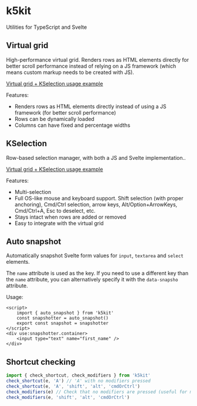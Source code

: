 # k5kit

Utilities for TypeScript and Svelte

## Virtual grid
High-performance virtual grid. Renders rows as HTML elements directly for better scroll performance instead of relying on a JS framework (which means custom markup needs to be created with JS).

[Virtual grid + KSelection usage example](https://github.com/probablykasper/k5kit/blob/main/src/routes/+page.svelte)

Features:
- Renders rows as HTML elements directly instead of using a JS framework (for better scroll performance)
- Rows can be dynamically loaded
- Columns can have fixed and percentage widths

## KSelection
Row-based selection manager, with both a JS and Svelte implementation..

[Virtual grid + KSelection usage example](https://github.com/probablykasper/k5kit/blob/main/src/routes/+page.svelte)

Features:
- Multi-selection
- Full OS-like mouse and keyboard support. Shift selection (with proper anchoring), Cmd/Ctrl selection, arrow keys, Alt/Option+ArrowKeys, Cmd/Ctrl+A, Esc to deselect, etc.
- Stays intact when rows are added or removed
- Easy to integrate with the virtual grid

## Auto snapshot

Automatically snapshot Svelte form values for `input`, `textarea` and `select` elements.

The `name` attribute is used as the key. If you need to use a different key than the `name` attribute, you can alternatively specify it with the `data-snapsho` attribute.

Usage:
```svelte
<script>
	import { auto_snapshot } from 'k5kit'
	const snapshotter = auto_snapshot()
	export const snapshot = snapshotter
</script>
<div use:snapshotter.container>
	<input type="text" name="first_name" />
</div>
```

## Shortcut checking

```js
import { check_shortcut, check_modifiers } from 'k5kit'
check_shortcut(e, 'A') // 'A' with no modifiers pressed
check_shortcut(e, 'A', 'shift', 'alt', 'cmdOrCtrl')
check_modifiers(e) // Check that no modifiers are pressed (useful for mouse events)
check_modifiers(e, 'shift', 'alt', 'cmdOrCtrl')
```
